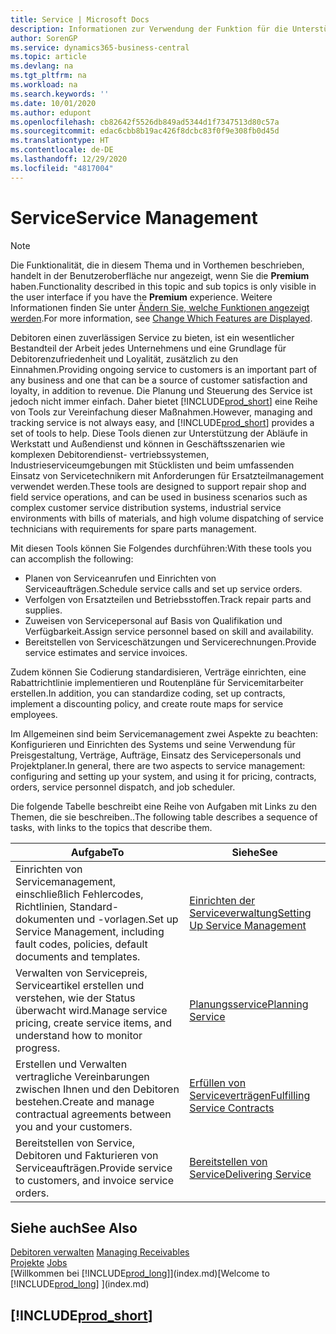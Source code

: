```yaml
---
title: Service | Microsoft Docs
description: Informationen zur Verwendung der Funktion für die Unterstützung der Arbeitsgänge Werkstatt und Service.
author: SorenGP
ms.service: dynamics365-business-central
ms.topic: article
ms.devlang: na
ms.tgt_pltfrm: na
ms.workload: na
ms.search.keywords: ''
ms.date: 10/01/2020
ms.author: edupont
ms.openlocfilehash: cb82642f5526db849ad5344d1f7347513d80c57a
ms.sourcegitcommit: edac6cbb8b19ac426f8dcbc83f0f9e308fb0d45d
ms.translationtype: HT
ms.contentlocale: de-DE
ms.lasthandoff: 12/29/2020
ms.locfileid: "4817004"
---
```

# <a name="service-management"></a><span data-ttu-id="d193a-103">Service</span><span class="sxs-lookup"><span data-stu-id="d193a-103">Service Management</span></span>
> [!NOTE]
> <span data-ttu-id="d193a-104">Die Funktionalität, die in diesem Thema und in Vorthemen beschrieben, handelt in der Benutzeroberfläche nur angezeigt, wenn Sie die **Premium** haben.</span><span class="sxs-lookup"><span data-stu-id="d193a-104">Functionality described in this topic and sub topics is only visible in the user interface if you have the **Premium** experience.</span></span> <span data-ttu-id="d193a-105">Weitere Informationen finden Sie unter [Ändern Sie, welche Funktionen angezeigt werden](ui-experiences.md).</span><span class="sxs-lookup"><span data-stu-id="d193a-105">For more information, see [Change Which Features are Displayed](ui-experiences.md).</span></span>

<span data-ttu-id="d193a-106">Debitoren einen zuverlässigen Service zu bieten, ist ein wesentlicher Bestandteil der Arbeit jedes Unternehmens und eine Grundlage für Debitorenzufriedenheit und Loyalität, zusätzlich zu den Einnahmen.</span><span class="sxs-lookup"><span data-stu-id="d193a-106">Providing ongoing service to customers is an important part of any business and one that can be a source of customer satisfaction and loyalty, in addition to revenue.</span></span> <span data-ttu-id="d193a-107">Die Planung und Steuerung des Service ist jedoch nicht immer einfach. Daher bietet [!INCLUDE[prod_short](includes/prod_short.md)] eine Reihe von Tools zur Vereinfachung dieser Maßnahmen.</span><span class="sxs-lookup"><span data-stu-id="d193a-107">However, managing and tracking service is not always easy, and [!INCLUDE[prod_short](includes/prod_short.md)] provides a set of tools to help.</span></span> <span data-ttu-id="d193a-108">Diese Tools dienen zur Unterstützung der Abläufe in Werkstatt und Außendienst und können in Geschäftsszenarien wie komplexen Debitorendienst- vertriebssystemen, Industrieserviceumgebungen mit Stücklisten und beim umfassenden Einsatz von Servicetechnikern mit Anforderungen für Ersatzteilmanagement verwendet werden.</span><span class="sxs-lookup"><span data-stu-id="d193a-108">These tools are designed to support repair shop and field service operations, and can be used in business scenarios such as complex customer service distribution systems, industrial service environments with bills of materials, and high volume dispatching of service technicians with requirements for spare parts management.</span></span>  

 <span data-ttu-id="d193a-109">Mit diesen Tools können Sie Folgendes durchführen:</span><span class="sxs-lookup"><span data-stu-id="d193a-109">With these tools you can accomplish the following:</span></span>  

* <span data-ttu-id="d193a-110">Planen von Serviceanrufen und Einrichten von Serviceaufträgen.</span><span class="sxs-lookup"><span data-stu-id="d193a-110">Schedule service calls and set up service orders.</span></span>  
* <span data-ttu-id="d193a-111">Verfolgen von Ersatzteilen und Betriebsstoffen.</span><span class="sxs-lookup"><span data-stu-id="d193a-111">Track repair parts and supplies.</span></span>  
* <span data-ttu-id="d193a-112">Zuweisen von Servicepersonal auf Basis von Qualifikation und Verfügbarkeit.</span><span class="sxs-lookup"><span data-stu-id="d193a-112">Assign service personnel based on skill and availability.</span></span>  
* <span data-ttu-id="d193a-113">Bereitstellen von Serviceschätzungen und Servicerechnungen.</span><span class="sxs-lookup"><span data-stu-id="d193a-113">Provide service estimates and service invoices.</span></span>  

<span data-ttu-id="d193a-114">Zudem können Sie Codierung standardisieren, Verträge einrichten, eine Rabattrichtlinie implementieren und Routenpläne für Servicemitarbeiter erstellen.</span><span class="sxs-lookup"><span data-stu-id="d193a-114">In addition, you can standardize coding, set up contracts, implement a discounting policy, and create route maps for service employees.</span></span>  

<span data-ttu-id="d193a-115">Im Allgemeinen sind beim Servicemanagement zwei Aspekte zu beachten: Konfigurieren und Einrichten des Systems und seine Verwendung für Preisgestaltung, Verträge, Aufträge, Einsatz des Servicepersonals und Projektplaner.</span><span class="sxs-lookup"><span data-stu-id="d193a-115">In general, there are two aspects to service management: configuring and setting up your system, and using it for pricing, contracts, orders, service personnel dispatch, and job scheduler.</span></span>  

<span data-ttu-id="d193a-116">Die folgende Tabelle beschreibt eine Reihe von Aufgaben mit Links zu den Themen, die sie beschreiben..</span><span class="sxs-lookup"><span data-stu-id="d193a-116">The following table describes a sequence of tasks, with links to the topics that describe them.</span></span>   

|<span data-ttu-id="d193a-117">**Aufgabe**</span><span class="sxs-lookup"><span data-stu-id="d193a-117">**To**</span></span>|<span data-ttu-id="d193a-118">**Siehe**</span><span class="sxs-lookup"><span data-stu-id="d193a-118">**See**</span></span>|  
|------------|-------------|  
|<span data-ttu-id="d193a-119">Einrichten von Servicemanagement, einschließlich Fehlercodes, Richtlinien, Standard- dokumenten und -vorlagen.</span><span class="sxs-lookup"><span data-stu-id="d193a-119">Set up Service Management, including fault codes, policies, default documents and templates.</span></span>|[<span data-ttu-id="d193a-120">Einrichten der Serviceverwaltung</span><span class="sxs-lookup"><span data-stu-id="d193a-120">Setting Up Service Management</span></span>](service-setup-service.md)|  
|<span data-ttu-id="d193a-121">Verwalten von Servicepreis, Serviceartikel erstellen und verstehen, wie der Status überwacht wird.</span><span class="sxs-lookup"><span data-stu-id="d193a-121">Manage service pricing, create service items, and understand how to monitor progress.</span></span>|[<span data-ttu-id="d193a-122">Planungsservice</span><span class="sxs-lookup"><span data-stu-id="d193a-122">Planning Service</span></span>](service-plan-service.md)|  
|<span data-ttu-id="d193a-123">Erstellen und Verwalten vertragliche Vereinbarungen zwischen Ihnen und den Debitoren bestehen.</span><span class="sxs-lookup"><span data-stu-id="d193a-123">Create and manage contractual agreements between you and your customers.</span></span>|[<span data-ttu-id="d193a-124">Erfüllen von Serviceverträgen</span><span class="sxs-lookup"><span data-stu-id="d193a-124">Fulfilling Service Contracts</span></span>](service-fulfill-service-contracts.md)|  
|<span data-ttu-id="d193a-125">Bereitstellen von Service, Debitoren und Fakturieren von Serviceaufträgen.</span><span class="sxs-lookup"><span data-stu-id="d193a-125">Provide service to customers, and invoice service orders.</span></span>|[<span data-ttu-id="d193a-126">Bereitstellen von Service</span><span class="sxs-lookup"><span data-stu-id="d193a-126">Delivering Service</span></span>](service-deliver-service.md)|  

## <a name="see-also"></a><span data-ttu-id="d193a-127">Siehe auch</span><span class="sxs-lookup"><span data-stu-id="d193a-127">See Also</span></span>  
<span data-ttu-id="d193a-128">[Debitoren verwalten](receivables-manage-receivables.md) </span><span class="sxs-lookup"><span data-stu-id="d193a-128">[Managing Receivables](receivables-manage-receivables.md) </span></span>  
<span data-ttu-id="d193a-129">[Projekte](projects-how-create-jobs.md) </span><span class="sxs-lookup"><span data-stu-id="d193a-129">[Jobs](projects-how-create-jobs.md) </span></span>  
<span data-ttu-id="d193a-130">[Willkommen bei [!INCLUDE[prod_long](includes/prod_long.md)]](index.md)</span><span class="sxs-lookup"><span data-stu-id="d193a-130">[Welcome to [!INCLUDE[prod_long](includes/prod_long.md)] ](index.md)</span></span>

## [!INCLUDE[prod_short](includes/free_trial_md.md)]  
